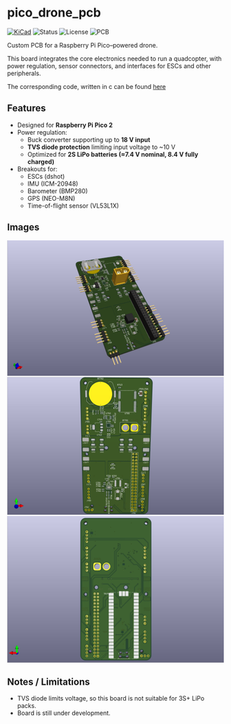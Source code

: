 # pico_drone_pcb
[![KiCad](https://img.shields.io/badge/KiCad-8/9-blue?logo=kicad)](https://www.kicad.org/)
![Status](https://img.shields.io/badge/status-in_development-orange)
![License](https://img.shields.io/badge/license-TBD-lightgrey)
![PCB](https://img.shields.io/badge/board-drone_controller-green)

Custom PCB for a Raspberry Pi Pico–powered drone.  

This board integrates the core electronics needed to run a quadcopter, with power regulation, sensor connectors, and interfaces for ESCs and other peripherals.

The corresponding code, written in c can be found [here](https://github.com/Torbjorn-Lund/pico_drone_project)

## Features
- Designed for **Raspberry Pi Pico 2**  
- Power regulation:
  - Buck converter supporting up to **18 V input**
  - **TVS diode protection** limiting input voltage to ~10 V  
  - Optimized for **2S LiPo batteries (≈7.4 V nominal, 8.4 V fully charged)**  
- Breakouts for:
  - ESCs (dshot)
  - IMU (ICM-20948)  
  - Barometer (BMP280)  
  - GPS (NEO-M8N)  
  - Time-of-flight sensor (VL53L1X)  

## Images
![PCB image](/images/pcb_side.png "Optional Title")
![PCB image](/images/pcb_front.png "Optional Title")
![PCB image](/images/pcb_back.png "Optional Title")

## Notes / Limitations
- TVS diode limits voltage, so this board is not suitable for 3S+ LiPo packs.  
- Board is still under development.
